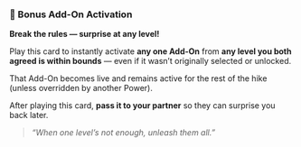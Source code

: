 ### 🎁 Bonus Add-On Activation  
**Break the rules — surprise at any level!**

Play this card to instantly activate **any one Add-On** from **any level you both agreed is within bounds** — even if it wasn’t originally selected or unlocked.

That Add-On becomes live and remains active for the rest of the hike (unless overridden by another Power).

After playing this card, **pass it to your partner** so they can surprise you back later.

> *“When one level’s not enough, unleash them all.”*